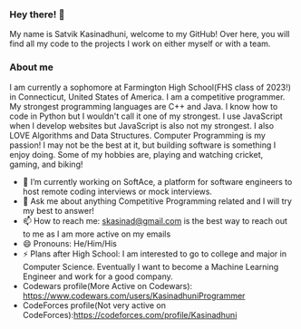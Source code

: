 ### Hey there! 👋
My name is Satvik Kasinadhuni, welcome to my GitHub! Over here, you will find all my code to the projects I work on either myself or with a team.  

### About me
I am currently a sophomore at Farmington High School(FHS class of 2023!) in Connecticut, United States of America. I am a competitive programmer. My strongest programming languages are C++ and Java. I know how to code in Python but I wouldn't call it one of my strongest. I use JavaScript when I develop websites but JavaScript is also not my strongest. I also LOVE Algorithms and Data Structures. Computer Programming is my passion! I may not be the best at it, but building software is something I enjoy doing. Some of my hobbies are, playing and watching cricket, gaming, and biking!

- 🔭 I’m currently working on SoftAce, a platform for software engineers to host remote coding interviews or mock interviews.  
- 💬 Ask me about anything Competitive Programming related and I will try my best to answer! 
- 📫 How to reach me: skasinad@gmail.com is the best way to reach out to me as I am more active on my emails
- 😄 Pronouns: He/Him/His 
- ⚡ Plans after High School: I am interested to go to college and major in Computer Science. Eventually I want to become a Machine Learning Engineer and work for a good company.  
- Codewars profile(More Active on Codewars): https://www.codewars.com/users/KasinadhuniProgrammer 
- CodeForces profile(Not very active on CodeForces):https://codeforces.com/profile/Kasinadhuni




<!--
**KasinadhuniProgrammer/KasinadhuniProgrammer** is a ✨ _special_ ✨ repository because its `README.md` (this file) appears on your GitHub profile.
